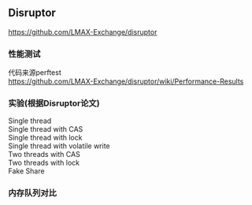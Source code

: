 ## Disruptor
https://github.com/LMAX-Exchange/disruptor


### 性能测试 
代码来源perftest <br> 
https://github.com/LMAX-Exchange/disruptor/wiki/Performance-Results


### 实验(根据Disruptor论文)
Single thread <br>
Single thread with CAS <br>
Single thread with lock <br>
Single thread with volatile write <br>
Two threads with CAS <br>
Two threads with lock <br>
Fake Share <br>

### 内存队列对比





